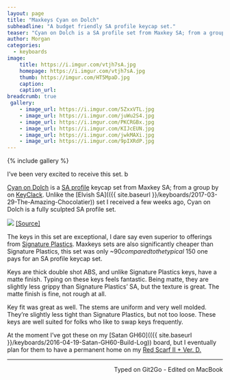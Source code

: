 ```yaml
---
layout: page
title: "Maxkeys Cyan on Dolch"
subheadline: "A budget friendly SA profile keycap set."
teaser: "Cyan on Dolch is a SA profile set from Maxkey SA; from a group by on KeyClack. Maxkeys sets are also significantly cheaper than Signature Plastics, this set was only ~$90 compared to the typical ~$150 one pays for an SA profile keycap set."
author: Morgan
categories:
  - keyboards
image:
    title: https://i.imgur.com/vtjh7sA.jpg
    homepage: https://i.imgur.com/vtjh7sA.jpg
    thumb: https://imgur.com/HT5MpaD.jpg
    caption:
    caption_url:
breadcrumb: true
 gallery:
    - image_url: https://i.imgur.com/5ZxxVTL.jpg
    - image_url: https://i.imgur.com/juWu2S4.jpg
    - image_url: https://i.imgur.com/PKCRGBx.jpg
    - image_url: https://i.imgur.com/KIJcEUN.jpg
    - image_url: https://i.imgur.com/jwkMAXi.jpg
    - image_url: https://i.imgur.com/9pIXRdP.jpg
---
```


{% include gallery %}

I’ve been very excited to receive this set. b

[Cyan on Dolch](https://www.old.keyclack.com/product/group-buy-maxkey-sa/) is a [SA profile](https://deskthority.net/wiki/Signature_Plastics_SA_family) keycap set from Maxkey SA; from a group by on [KeyClack](https://www.keyclack.com/). Unlike the [Elvish SA](({{ site.baseurl }}/keyboards/2017-03-29-The-Amazing-Chocolatier)) set I received a few weeks ago, Cyan on Dolch is a fully sculpted SA profile set.

![](http://imgur.com/6aJjJmY.jpg)
[[Source]](https://adereth.github.io/blog/2015/02/17/sa-profile-keys-on-a-kinesis-advantage/)

The keys in this set are exceptional, I dare say even superior to offerings from [Signature Plastics](https://pimpmykeyboard.com/). Maxkeys sets are also significantly cheaper than Signature Plastics, this set was only ~$90 compared to the typical ~$150 one pays for an SA profile keycap set.

Keys are thick double shot ABS, and unlike Signature Plastics keys, have a matte finish. Typing on these keys feels fantastic. Being matte, they are slightly less grippy than Signature Plastics’ SA, but the texture is great. The matte finish is fine, not rough at all.

Key fit was great as well. The stems are uniform and very well molded. They’re slightly less tight than Signature Plastics, but not too loose. These keys are well suited for folks who like to swap keys frequently.

At the moment I’ve got these on my [Satan GH60](({{ site.baseurl }}/keyboards/2016-04-19-Satan-GH60-Build-Log)) board, but I eventually plan for them to have a permanent home on my [Red Scarf II + Ver. D.](https://www.massdrop.com/buy/red-scarf-ii-plus-ver-d-custom-mechanical-keyboard-kit?mode=guest_open)

---
<p align="right">Typed on Git2Go - Edited on MacBook</p>
